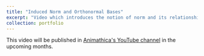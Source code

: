 ```yaml
---
title: "Induced Norm and Orthonormal Bases"
excerpt: "Video which introduces the notion of norm and its relationship with inner products, as well as that of orthonormal bases, which simplify the solution to the &quot;finding coefficients&quot; problem even further. (Currently in production in collaboration with [Animathica](https://www.youtube.com/channel/UCzkyH2bxpesubzc87VxqDiA); the video script and animation code can be found in [this repository](https://github.com/animathica/alganim/tree/main/2).)"
collection: portfolio
---
```


This video will be published in [Animathica's YouTube channel](https://www.youtube.com/channel/UCzkyH2bxpesubzc87VxqDiA) in the upcoming months.
